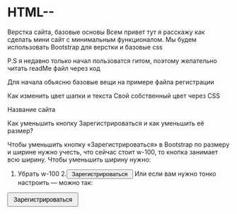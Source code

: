 # HTML--
Верстка сайта, базовые основы 
Всем привет тут я расскажу как сделать мини сайт с минимальным функционалом.
Мы будем использовать Bootstrap для верстки и базовые css

P.S я недавно только начал пользоватся гитом, поэтому желательно читать readMe файл через код

Для начала обьясню базовые вещи на примере файла регистрации

Как изменить цвет шапки и текста 
Свой собственный цвет через CSS
<style>
  .custom-navbar {
    background-color: #663399; /* фиолетовая шапка */
     color: #bb4f4f;  /* фиолетовый текст */
  }
</style>

 <nav class="navbar navbar-expand-lg navbar-dark color_hat">
    <div class="container-fluid">
      <span class="navbar-brand mb-0 h1">Название сайта</span>
    </div>
  </nav>

Как уменьшить кнопку Зарегистрироваться и как уменьшить её размер?

Чтобы уменьшить кнопку «Зарегистрироваться» в Bootstrap по размеру и ширине
нужно учесть, что сейчас стоит w-100, то кнопка занимает всю ширину. Чтобы уменьшить ширину нужно:
1. Убрать w-100
2.<button type="submit" class="btn btn-primary btn-sm" style="width: 150px;">Зарегистрироваться</button>
Или если вам нужно тонко настроить — можно так:
<style>
  .small-button {
    font-size: 14px;
    padding: 6px 12px;
    width: auto; /* или укажи точно */
  }
</style>

<button class="btn btn-primary small-button">Зарегистрироваться</button>

